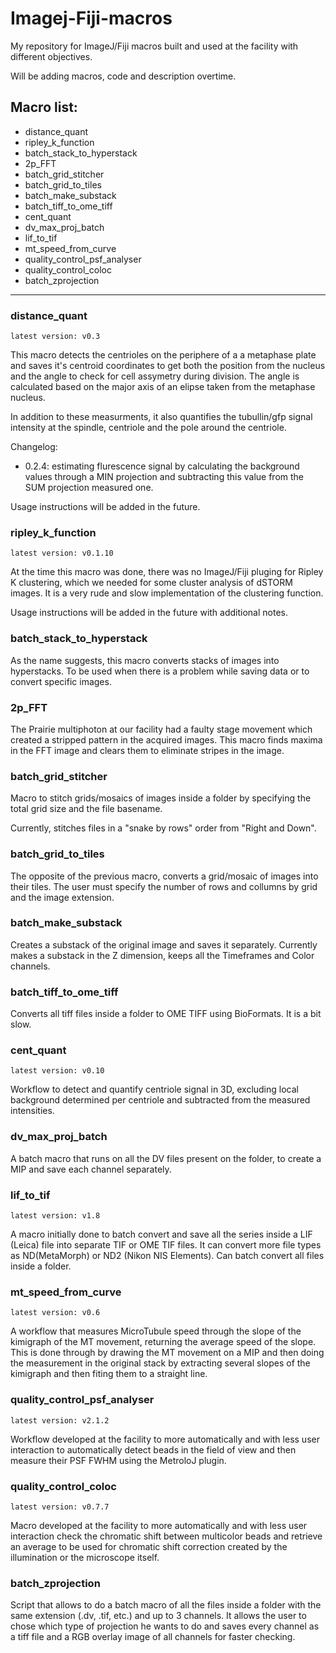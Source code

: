 # Imagej-Fiji-macros

My repository for ImageJ/Fiji macros built and used at the facility with different objectives.

Will be adding macros, code and description overtime.

## Macro list:
+ distance_quant
+ ripley_k_function
+ batch_stack_to_hyperstack
+ 2p_FFT
+ batch_grid_stitcher
+ batch_grid_to_tiles
+ batch_make_substack
+ batch_tiff_to_ome_tiff
+ cent_quant
+ dv_max_proj_batch
+ lif_to_tif
+ mt_speed_from_curve
+ quality_control_psf_analyser
+ quality_control_coloc
+ batch_zprojection

___

### distance_quant
   ```
   latest version: v0.3
   ```

   This macro detects the centrioles on the periphere of a a metaphase plate and saves it's centroid coordinates to get both the position from the nucleus and the angle to check for cell assymetry during division. The angle is calculated based on the major axis of an elipse taken from the metaphase nucleus.

   In addition to these measurments, it also quantifies the tubullin/gfp signal intensity at the spindle, centriole and the pole around the centriole.

   Changelog:

   - 0.2.4: estimating flurescence signal by calculating the background values through a MIN projection and subtracting this value from the SUM projection measured one.

   Usage instructions will be added in the future.

### ripley_k_function
   ```
   latest version: v0.1.10
   ```

   At the time this macro was done, there was no ImageJ/Fiji pluging for Ripley K clustering, which we needed for some cluster analysis of dSTORM images. It is a very rude and slow implementation of the clustering function.

   Usage instructions will be added in the future with additional notes.

### batch_stack_to_hyperstack
   As the name suggests, this macro converts stacks of images into hyperstacks. To be used when there is a problem while saving data or to convert specific images.

### 2p_FFT
   The Prairie multiphoton at our facility had a faulty stage movement which created a stripped pattern in the acquired images. This macro finds maxima in the FFT image and clears them to eliminate stripes in the image.

### batch_grid_stitcher
   Macro to stitch grids/mosaics of images inside a folder by specifying the total grid size and the file basename.

   Currently, stitches files in a "snake by rows" order from "Right and Down".

### batch_grid_to_tiles
   The opposite of the previous macro, converts a grid/mosaic of images into their tiles. The user must specify the number of rows and collumns by grid and the image extension.

### batch_make_substack
   Creates a substack of the original image and saves it separately. Currently makes a substack in the Z dimension, keeps all the Timeframes and Color channels.

### batch_tiff_to_ome_tiff
   Converts all tiff files inside a folder to OME TIFF using BioFormats. It is a bit slow.

### cent_quant
   ```
   latest version: v0.10
   ```

   Workflow to detect and quantify centriole signal in 3D, excluding local background determined per centriole and subtracted from the measured intensities.

### dv_max_proj_batch
   A batch macro that runs on all the DV files present on the folder, to create a MIP and save each channel separately.

### lif_to_tif
   ```
   latest version: v1.8
   ```

   A macro initially done to batch convert and save all the series inside a LIF (Leica) file into separate TIF or OME TIF files. It can convert more file types as ND(MetaMorph) or ND2 (Nikon NIS Elements). Can batch convert all files inside a folder.

### mt_speed_from_curve
   ```
   latest version: v0.6
   ```

   A workflow that measures MicroTubule speed through the slope of the kimigraph of the MT movement, returning the average speed of the slope. This is done through by drawing the MT movement on a MIP and then doing the measurement in the original stack by extracting several slopes of the kimigraph and then fiting them to a straight line.

### quality_control_psf_analyser
   ```
   latest version: v2.1.2
   ```

   Workflow developed at the facility to more automatically and with less user interaction to automatically detect beads in the field of view and then measure their PSF FWHM using the MetroloJ plugin.

### quality_control_coloc
   ```
   latest version: v0.7.7
   ```

   Macro developed at the facility to more automatically and with less user interaction check the chromatic shift between multicolor beads and retrieve an average to be used for chromatic shift correction created by the illumination or the microscope itself.

### batch_zprojection

   Script that allows to do a batch macro of all the files inside a folder with the same extension (.dv, .tif, etc.) and up to 3 channels. It allows the user to chose which type of projection he wants to do and saves every channel as a tiff file and a RGB overlay image of all channels for faster checking.
